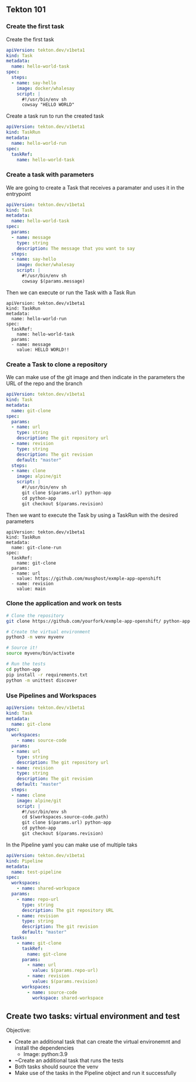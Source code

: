 ## Tekton 101

### Create the first task

Create the first task

```yaml
apiVersion: tekton.dev/v1beta1
kind: Task
metadata:
  name: hello-world-task
spec:
  steps:
  - name: say-hello
    image: docker/whalesay
    script: |
      #!/usr/bin/env sh
      cowsay "HELLO WORLD"
```

Create a task run to run the created task

```yaml
apiVersion: tekton.dev/v1beta1
kind: TaskRun
metadata:
  name: hello-world-run
spec:
  taskRef:
    name: hello-world-task
```

### Create a task with parameters

We are going to create a Task that receives a paramater and uses it in the entrypoint

```yaml
apiVersion: tekton.dev/v1beta1
kind: Task
metadata:
  name: hello-world-task
spec:
  params:
  - name: message
    type: string
    description: The message that you want to say
  steps:
  - name: say-hello
    image: docker/whalesay
    script: |
      #!/usr/bin/env sh
      cowsay $(params.message)
```

Then we can execute or run the Task with a Task Run

```
apiVersion: tekton.dev/v1beta1
kind: TaskRun
metadata:
  name: hello-world-run
spec:
  taskRef:
    name: hello-world-task
  params:
  - name: message
    value: HELLO WORLD!!
```

### Create a Task to clone a repository

We can make use of the git image and then indicate in the parameters the URL of the repo and the branch

```yaml
apiVersion: tekton.dev/v1beta1
kind: Task
metadata:
  name: git-clone
spec:
  params:
  - name: url
    type: string
    description: The git repository url
  - name: revision
    type: string
    description: The git revision
    default: "master"
  steps:
  - name: clone
    image: alpine/git
    script: |
      #!/usr/bin/env sh
      git clone $(params.url) python-app
      cd python-app
      git checkout $(params.revision)
```

Then we want to execute the Task by using a TaskRun with the desired parameters

```
apiVersion: tekton.dev/v1beta1
kind: TaskRun
metadata:
  name: git-clone-run
spec:
  taskRef:
    name: git-clone
  params:
  - name: url
    value: https://github.com/musghost/exmple-app-openshift
  - name: revision
    value: main
```

### Clone the application and work on tests

```bash
# Clone the repository
git clone https://github.com/yourfork/exmple-app-openshift/ python-app

# Create the virtual environment
python3 -m venv myvenv

# Source it!
source myvenv/bin/activate

# Run the tests
cd python-app
pip install -r requirements.txt
python -m unittest discover
```

### Use Pipelines and Workspaces

```yaml
apiVersion: tekton.dev/v1beta1
kind: Task
metadata:
  name: git-clone
spec:
  workspaces:
    - name: source-code
  params:
  - name: url
    type: string
    description: The git repository url
  - name: revision
    type: string
    description: The git revision
    default: "master"
  steps:
  - name: clone
    image: alpine/git
    script: |
      #!/usr/bin/env sh
      cd $(workspaces.source-code.path)
      git clone $(params.url) python-app
      cd python-app
      git checkout $(params.revision)
```

In the Pipeline yaml you can make use of multiple taks

```yaml
apiVersion: tekton.dev/v1beta1
kind: Pipeline
metadata:
  name: test-pipeline
spec:
  workspaces:
    - name: shared-workspace
  params:
    - name: repo-url
      type: string
      description: The git repository URL
    - name: revision
      type: string
      description: The git revision
      default: "master"
  tasks:
    - name: git-clone
      taskRef:
        name: git-clone
      params:
        - name: url
          value: $(params.repo-url)
        - name: revision
          value: $(params.revision)
      workspaces:
        - name: source-code
          workspace: shared-workspace
```


## Create two tasks: virtual environment and test

Objective:

- Create an additional task that can create the virtual environemnt and install the dependencies
  - Image: python:3.9
- ~Create an additional task that runs the tests
- Both tasks should source the venv
- Make use of the tasks in the Pipeline object and run it successfully

